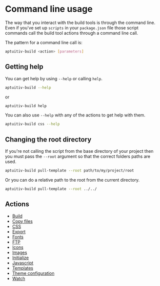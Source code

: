 # Command line usage

The way that you interact with the build tools is through the command line. Even if you've set up `scripts` in your `package.json` file those script commands call the build tool actions through a command line call.

The pattern for a command line call is:

```bash
aptuitiv-build <action> [parameters]
```

## Getting help

You can get help by using `--help` or calling `help`.

```bash
aptuitiv-build --help
```

or

```bash
aptuitiv-build help
```

You can also use `--help` with any of the actions to get help with them.

```bash
aptuitiv-build css --help
```

## Changing the root directory

If you're not calling the script from the base directory of your project then you must pass the `--root` argument so that the correct folders paths are used.

```bash
aptuitiv-build pull-template --root path/to/my/project/root
```

Or you can do a relative path to the root from the current directory.

```bash
aptuitiv-build pull-template --root ../../
```

## Actions

- [Build](actions/Build.md)
- [Copy files](actions/Copy-files.md)
- [CSS](actions/Css.md)
- [Export](actions/Export.md)
- [Fonts](actions/Fonts.md)
- [FTP](actions/FTP.md)
- [Icons](actions/Icons.md)
- [Images](actions/Images.md)
- [Initialize](actions/Initialize.md)
- [Javascript](actions/Javascript.md)
- [Templates](actions/Templates.md)
- [Theme configuration](actions/Theme.md)
- [Watch](actions/Watch.md)
